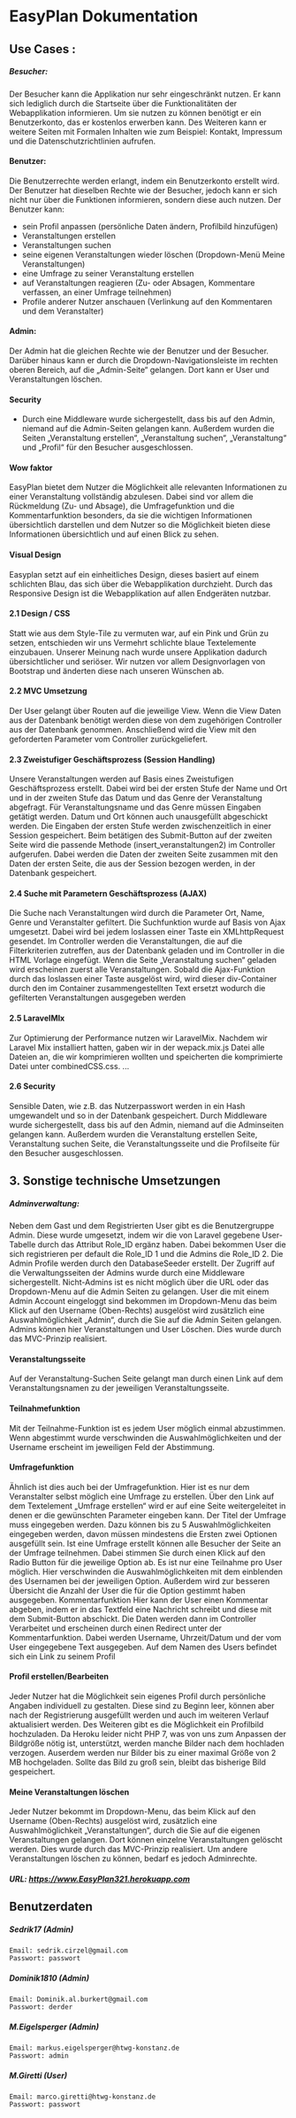 # EasyPlan Dokumentation

## Use Cases : 

##### Besucher: 
Der Besucher kann die Applikation nur sehr eingeschränkt nutzen. Er kann sich lediglich durch die Startseite über die Funktionalitäten der Webapplikation informieren. Um sie nutzen zu können benötigt er ein Benutzerkonto, das er kostenlos erwerben kann. Des Weiteren kann er weitere Seiten mit Formalen Inhalten wie zum Beispiel: Kontakt, Impressum und die Datenschutzrichtlinien aufrufen. 

#### Benutzer: 
Die Benutzerrechte werden erlangt, indem ein Benutzerkonto erstellt wird. Der Benutzer hat dieselben Rechte wie der Besucher, jedoch kann er sich nicht nur über die Funktionen informieren, sondern diese auch nutzen.
Der Benutzer kann: 
 - sein Profil anpassen (persönliche Daten ändern, Profilbild hinzufügen)
- Veranstaltungen erstellen
- Veranstaltungen suchen
- seine eigenen Veranstaltungen wieder löschen (Dropdown-Menü Meine Veranstaltungen)
- eine Umfrage zu seiner Veranstaltung erstellen
- auf Veranstaltungen reagieren (Zu- oder Absagen, Kommentare verfassen, an einer Umfrage teilnehmen)
- Profile anderer Nutzer anschauen (Verlinkung auf den Kommentaren und dem Veranstalter) 

#### Admin: 
Der Admin hat die gleichen Rechte wie der Benutzer und der Besucher. Darüber hinaus kann er durch die Dropdown-Navigationsleiste im rechten oberen Bereich, auf die „Admin-Seite“ gelangen. Dort kann er User und Veranstaltungen löschen.

#### Security

-	Durch eine Middleware wurde sichergestellt, dass bis auf den Admin, niemand auf die Admin-Seiten gelangen kann. Außerdem wurden die Seiten „Veranstaltung erstellen“, „Veranstaltung suchen“, „Veranstaltung“ und „Profil“  für den Besucher ausgeschlossen. 

#### Wow faktor
EasyPlan bietet dem Nutzer die Möglichkeit alle relevanten Informationen zu einer Veranstaltung vollständig abzulesen. Dabei sind vor allem die Rückmeldung (Zu- und Absage), die Umfragefunktion und die Kommentarfunktion besonders, da sie die wichtigen Informationen übersichtlich darstellen und dem Nutzer so die Möglichkeit bieten diese Informationen übersichtlich und auf einen Blick zu sehen.

#### Visual Design
Easyplan setzt auf ein einheitliches Design, dieses basiert auf einem schlichten Blau, das sich über die Webapplikation durchzieht.
Durch das Responsive Design ist die Webapplikation auf allen Endgeräten nutzbar.

#### 2.1 Design / CSS
Statt wie aus dem Style-Tile zu vermuten war, auf ein Pink und Grün zu setzen, entschieden wir uns Vermehrt schlichte blaue Textelemente einzubauen. Unserer Meinung nach wurde unsere Applikation dadurch übersichtlicher und seriöser. 
Wir nutzen vor allem Designvorlagen von Bootstrap und änderten diese nach unseren Wünschen ab.
#### 2.2 MVC Umsetzung
Der User gelangt über Routen auf die jeweilige View. Wenn die View Daten  aus der Datenbank benötigt werden diese von dem zugehörigen Controller aus der Datenbank genommen. Anschließend wird die View mit den geforderten Parameter  vom Controller zurückgeliefert. 
#### 2.3 Zweistufiger Geschäftsprozess (Session Handling)
Unsere Veranstaltungen werden auf Basis eines Zweistufigen Geschäftsprozess erstellt.
Dabei wird bei der ersten Stufe der Name und Ort und in der zweiten Stufe das Datum und das Genre der Veranstaltung abgefragt.
Für Veranstaltungsname und das Genre müssen Eingaben getätigt werden. Datum und Ort können auch unausgefüllt abgeschickt werden.
Die Eingaben der ersten Stufe werden zwischenzeitlich in einer Session gespeichert. Beim betätigen des Submit-Button auf der zweiten Seite wird die passende Methode (insert_veranstaltungen2) im Controller aufgerufen. Dabei werden die Daten der zweiten Seite zusammen mit den Daten der ersten Seite, die aus der Session bezogen werden, in der Datenbank gespeichert. 

#### 2.4 Suche mit Parametern Geschäftsprozess (AJAX)
Die Suche nach Veranstaltungen wird durch die Parameter Ort, Name, Genre und Veranstalter gefiltert. Die Suchfunktion wurde auf Basis von Ajax umgesetzt. Dabei wird bei jedem loslassen einer Taste ein XMLhttpRequest gesendet. Im Controller werden die Veranstaltungen, die auf die Filterkriterien zutreffen, aus der Datenbank geladen und im Controller in die HTML Vorlage eingefügt. Wenn die Seite „Veranstaltung suchen“ geladen wird erscheinen zuerst alle Veranstaltungen. Sobald die Ajax-Funktion durch das loslassen einer Taste ausgelöst wird, wird dieser div-Container durch den im Container zusammengestellten Text ersetzt wodurch die gefilterten Veranstaltungen ausgegeben werden

#### 2.5 LaravelMIx

Zur Optimierung der Performance nutzen wir LaravelMix. 
Nachdem wir Laravel Mix installiert hatten, gaben wir in der wepack.mix.js Datei alle Dateien an, die wir komprimieren wollten und speicherten die komprimierte Datei unter combinedCSS.css. 
...
#### 2.6 Security
Sensible Daten, wie z.B. das Nutzerpasswort werden in ein Hash umgewandelt und so in der Datenbank gespeichert.
Durch Middleware wurde sichergestellt, dass bis auf den Admin, niemand auf die Adminseiten gelangen kann. Außerdem wurden die Veranstaltung erstellen Seite, Veranstaltung suchen Seite, die Veranstaltungsseite und die Profilseite für den Besucher ausgeschlossen. 

## 3. Sonstige technische Umsetzungen
##### Adminverwaltung: 
Neben dem Gast und dem Registrierten User gibt es die Benutzergruppe Admin. 
Diese wurde umgesetzt, indem wir die von Laravel gegebene User-Tabelle durch das Attribut Role_ID ergänz haben. Dabei bekommen User die sich registrieren per default die Role_ID 1 und die Admins die Role_ID 2. Die Admin Profile werden durch den DatabaseSeeder erstellt. Der Zugriff auf die Verwaltungsseiten der Admins wurde durch eine Middleware sichergestellt. Nicht-Admins ist es nicht möglich über die URL oder das Dropdown-Menu auf die Admin Seiten zu gelangen. User die mit einem Admin Account eingeloggt sind bekommen im Dropdown-Menu das beim Klick auf den Username (Oben-Rechts) ausgelöst wird zusätzlich eine Auswahlmöglichkeit „Admin“, durch die Sie auf die Admin Seiten gelangen. Admins können hier Veranstaltungen und User Löschen. Dies wurde durch das MVC-Prinzip realisiert. 
	
	






#### Veranstaltungsseite
Auf der Veranstaltung-Suchen Seite gelangt man durch einen Link auf dem Veranstaltungsnamen zu der jeweiligen Veranstaltungsseite. 
#### Teilnahmefunktion
Mit der Teilnahme-Funktion ist es jedem User möglich einmal abzustimmen. Wenn abgestimmt wurde verschwinden die Auswahlmöglichkeiten und der Username erscheint im jeweiligen Feld der Abstimmung. 

#### Umfragefunktion
Ähnlich ist dies auch bei der Umfragefunktion. Hier ist es nur dem Veranstalter selbst möglich eine Umfrage zu erstellen. Über den Link auf dem Textelement „Umfrage erstellen“ wird er auf eine Seite weitergeleitet in denen er die gewünschten Parameter eingeben kann. Der Titel der Umfrage muss eingegeben werden. Dazu können bis zu 5 Auswahlmöglichkeiten eingegeben werden, davon müssen mindestens die Ersten zwei Optionen ausgefüllt sein. Ist eine Umfrage erstellt können alle Besucher der Seite an der Umfrage teilnehmen. Dabei stimmen Sie durch einen Klick auf den Radio Button für die jeweilige Option ab. Es ist nur eine Teilnahme pro User möglich. Hier verschwinden die Auswahlmöglichkeiten mit dem einblenden des Usernamen bei der jeweiligen Option. Außerdem wird zur besseren Übersicht die Anzahl der User die für die Option gestimmt haben ausgegeben. 
Kommentarfunktion
Hier kann der User einen Kommentar abgeben, indem er in das Textfeld eine Nachricht schreibt und diese mit dem Submit-Button abschickt. Die Daten werden dann im Controller Verarbeitet und erscheinen durch einen Redirect unter der Kommentarfunktion. Dabei werden Username, Uhrzeit/Datum und der vom User eingegebene Text ausgegeben. Auf dem Namen des Users befindet sich ein Link zu seinem Profil

#### Profil erstellen/Bearbeiten
Jeder Nutzer hat die Möglichkeit sein eigenes Profil durch persönliche Angaben individuell zu gestalten. Diese sind zu Beginn leer, können aber nach der Registrierung ausgefüllt werden und auch im weiteren Verlauf aktualisiert werden. Des Weiteren gibt es die Möglichkeit ein Profilbild hochzuladen. Da Heroku  leider nicht PHP 7, was von uns zum Anpassen der Bildgröße nötig ist, unterstützt, werden manche Bilder nach dem hochladen verzogen. Auserdem werden nur Bilder bis zu einer maximal Größe von 2 MB hochgeladen. Sollte das Bild zu groß sein, bleibt das bisherige Bild gespeichert.

#### Meine Veranstaltungen löschen
Jeder Nutzer bekommt im Dropdown-Menu, das beim Klick auf den Username (Oben-Rechts) ausgelöst wird, zusätzlich eine Auswahlmöglichkeit „Veranstaltungen“, durch die Sie auf die eigenen Veranstaltungen gelangen. Dort können einzelne Veranstaltungen gelöscht werden. Dies wurde durch das MVC-Prinzip realisiert. Um andere Veranstaltungen löschen zu können, bedarf es jedoch Adminrechte.










##### URL: https://www.EasyPlan321.herokuapp.com
## Benutzerdaten
##### Sedrik17 (Admin)
    Email: sedrik.cirzel@gmail.com			
    Passwort: passwort
##### Dominik1810 (Admin)
	Email: Dominik.al.burkert@gmail.com
	Passwort: derder
##### M.Eigelsperger (Admin) 
	Email: markus.eigelsperger@htwg-konstanz.de
	Passwort: admin
##### M.Giretti (User)
	Email: marco.giretti@htwg-konstanz.de
	Passwort: passwort
